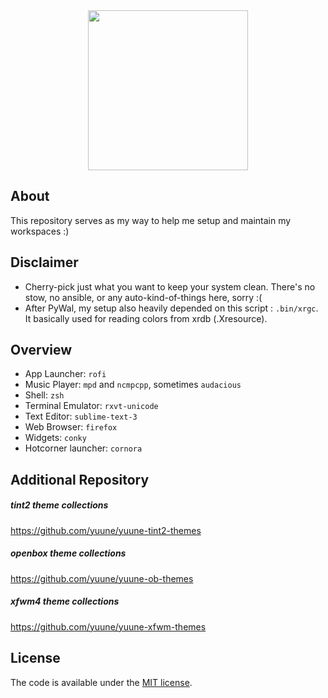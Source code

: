 <div align="center">
	<img src="https://user-images.githubusercontent.com/9277632/36943758-510cade8-1fc1-11e8-8167-c0b7d221b385.png" width="256px">
</div>

## About
This repository serves as my way to help me setup and maintain my workspaces :)

## Disclaimer
* Cherry-pick just what you want to keep your system clean. There's no stow, no ansible, or any auto-kind-of-things here, sorry :(
* After PyWal, my setup also heavily depended on this script : `.bin/xrgc`. It basically used for reading colors from xrdb (.Xresource).

## Overview
- App Launcher: `rofi`
- Music Player: `mpd` and `ncmpcpp`, sometimes `audacious`
- Shell: `zsh`
- Terminal Emulator: `rxvt-unicode`
- Text Editor: `sublime-text-3`
- Web Browser: `firefox`
- Widgets: `conky`
- Hotcorner launcher: `cornora`

## Additional Repository

##### tint2 theme collections
https://github.com/yuune/yuune-tint2-themes

##### openbox theme collections
https://github.com/yuune/yuune-ob-themes

##### xfwm4 theme collections
https://github.com/yuune/yuune-xfwm-themes

## License

The code is available under the [MIT license](LICENSE).
